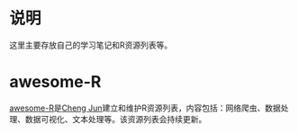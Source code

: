 # 说明
这里主要存放自己的学习笔记和R资源列表等。

# awesome-R

[awesome-R](https://github.com/chengjun90/Python-notes/blob/master/awesome-R.md)是[Cheng Jun](https://github.com/chengjun90)建立和维护R资源列表，内容包括：网络爬虫、数据处理、数据可视化、文本处理等。该资源列表会持续更新。
